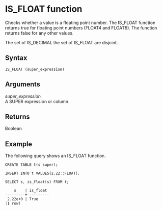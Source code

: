 # IS\_FLOAT function<a name="r_is_float"></a>

Checks whether a value is a floating point number\. The IS\_FLOAT function returns true for floating point numbers \(FLOAT4 and FLOAT8\)\. The function returns false for any other values\.

The set of IS\_DECIMAL the set of IS\_FLOAT are disjoint\.

## Syntax<a name="r_is_float-synopsis"></a>

```
IS_FLOAT (super_expression)
```

## Arguments<a name="r_is_float-arguments"></a>

*super\_expression*  
A SUPER expression or column\.

## Returns<a name="r_is_float-returns"></a>

Boolean

## Example<a name="r_is_float_example"></a>

The following query shows an IS\_FLOAT function\.

```
CREATE TABLE t(s super);

INSERT INTO t VALUES(2.22::FLOAT);

SELECT s, is_float(s) FROM t;

    s    | is_float
---------+----------
 2.22e+0 | True
(1 row)
```